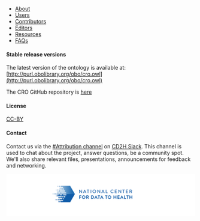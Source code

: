 - [About](pages/about.md)
- [Users](pages/users.md)
- [Contributors](pages/contributors.md)
- [Editors](pages/editors.md)
- [Resources](pages/resources.md)
- [FAQs](pages/faqs.md)

#### Stable release versions
The latest version of the ontology is available at: [http://purl.obolibrary.org/obo/cro.owl](http://purl.obolibrary.org/obo/cro.owl)  

The CRO GitHub repository is [here](https://github.com/data2health/contributor-role-ontology#relevant-publications-and-scholarly-products)

#### License
[CC-BY](https://creativecommons.org/licenses/by/2.0/)

#### Contact
Contact us via the [#Attribution channel](https://cd2h.slack.com/messages/CE75A2EF3) on [CD2H Slack](https://cd2h.slack.com/?redir=%2Fmessages). This channel is used to chat about the project, answer questions, be a community spot. We'll also share relevant files, presentations, announcements for feedback and networking.

![](./images/CD2H-logo-01.png)
